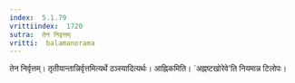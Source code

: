 ```yaml
---
index:  5.1.79
vrittiindex:  1720
sutra:  तेन निवृत्तम्
vritti:  balamanorama 
---
```


तेन निर्वृत्तम्। तृतीयान्तान्निर्वृत्तमित्यर्थे ठञ्स्यादित्यर्थः। आह्निकमिति। `अह्नष्टखोरेवे'ति नियमान्न टिलोपः। 

